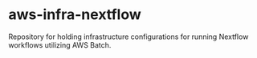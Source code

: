 # aws-infra-nextflow

Repository for holding infrastructure configurations for running Nextflow workflows utilizing AWS Batch.

